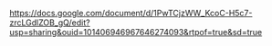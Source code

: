 https://docs.google.com/document/d/1PwTCjzWW_KcoC-H5c7-zrcLGdlZOB_gQ/edit?usp=sharing&ouid=101406946967646274093&rtpof=true&sd=true